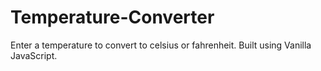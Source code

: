 # Temperature-Converter
Enter a temperature to convert to celsius or fahrenheit. Built using Vanilla JavaScript.
